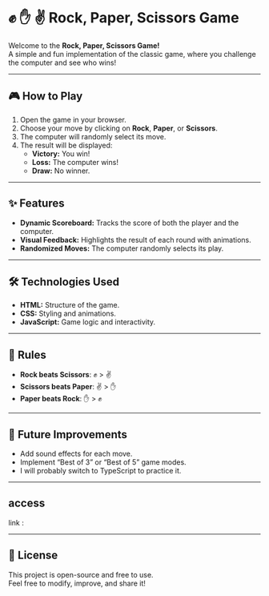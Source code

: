 # ✊ ✋ ✌️ Rock, Paper, Scissors Game

Welcome to the **Rock, Paper, Scissors Game!**  
A simple and fun implementation of the classic game, where you challenge the computer and see who wins!

---

## 🎮 How to Play

1. Open the game in your browser.
2. Choose your move by clicking on **Rock**, **Paper**, or **Scissors**.
3. The computer will randomly select its move.
4. The result will be displayed:
   - **Victory:** You win!
   - **Loss:** The computer wins!
   - **Draw:** No winner.

---

## ✨ Features

- **Dynamic Scoreboard:** Tracks the score of both the player and the computer.
- **Visual Feedback:** Highlights the result of each round with animations.
- **Randomized Moves:** The computer randomly selects its play.

---

## 🛠️ Technologies Used

- **HTML:** Structure of the game.
- **CSS:** Styling and animations.
- **JavaScript:** Game logic and interactivity.

---

## 📏 Rules

- **Rock beats Scissors**: ✊ > ✌️  
- **Scissors beats Paper**: ✌️ > ✋  
- **Paper beats Rock**: ✋ > ✊  

---

## 🔮 Future Improvements

- Add sound effects for each move.
- Implement “Best of 3” or “Best of 5” game modes.
- I will probably switch to TypeScript to practice it.

---

## access

link :

---

## 📝 License

This project is open-source and free to use.  
Feel free to modify, improve, and share it!
